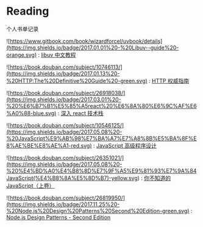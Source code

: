 # Reading

个人书单记录

![https://www.gitbook.com/book/wizardforcel/uvbook/details](https://img.shields.io/badge/2017.01.01%20-%20Libuv--guide%20-orange.svg)
: [libuv 中文教程](https://www.gitbook.com/book/wizardforcel/uvbook/details)

![https://book.douban.com/subject/10746113/](https://img.shields.io/badge/2017.01.13%20-%20HTTP:The%20Definitive%20Guide%20-green.svg)
: [HTTP 权威指南](https://book.douban.com/subject/10746113/)

![https://book.douban.com/subject/26918038/](https://img.shields.io/badge/2017.03.01%20-%20%E6%B7%B1%E5%85%A5react%20%E6%8A%80%E6%9C%AF%E6%A0%88-blue.svg)
: [深入 react 技术栈](https://book.douban.com/subject/26918038/)

![https://book.douban.com/subject/10546125/](https://img.shields.io/badge/2017.05.08%20-%20JavaScript%E9%AB%98%E7%BA%A7%E7%A8%8B%E5%BA%8F%E8%AE%BE%E8%AE%A1-red.svg)
: [JavaScript 高级程序设计](https://book.douban.com/subject/10546125/)

![https://book.douban.com/subject/26351021/](<https://img.shields.io/badge/2017.05.08%20-%20%E4%BD%A0%E4%B8%8D%E7%9F%A5%E9%81%93%E7%9A%84JavaScript(%E4%B8%8A%E5%8D%B7)-yellow.svg>)
: [你不知道的 JavaScript（上卷）](https://book.douban.com/subject/26351021/)

![https://book.douban.com/subject/26819950/](https://img.shields.io/badge/2017.11.25%20-%20Node.js%20Design%20Patterns%20Second%20Edition-green.svg)
:
[Node.js Design Patterns - Second Edition](https://book.douban.com/subject/26819950/)
